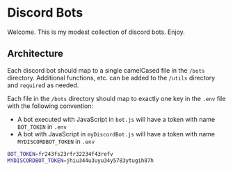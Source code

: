 # Discord Bots

Welcome. This is my modest collection of discord bots. Enjoy.

## Architecture

Each discord bot should map to a single camelCased file in the `/bots` directory. Additional functions, etc. can be added to the `/utils` directory and `require`d as needed.

Each file in the `/bots` directory should map to exactly one key in the `.env` file with the following convention:

* A bot executed with JavaScript in `bot.js` will have a token with name `BOT_TOKEN` in `.env`
* A bot with JavaScript in `myDiscordBot.js` will have a token with name `MYDISCORDBOT_TOKEN` in `.env`

```bash
BOT_TOKEN=fr243fs23rfr32234f43refv
MYDISCORDBOT_TOKEN=jhiu344u3uyu34y5783ytugih87h
```